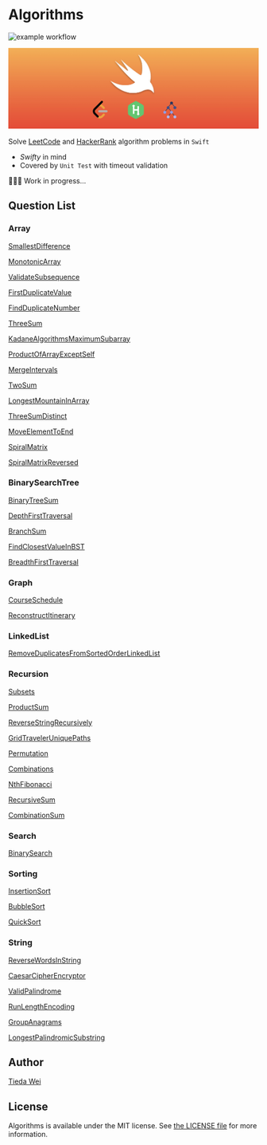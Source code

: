 # Algorithms

![example workflow](https://github.com/weitieda/swift-algorithms/actions/workflows/swift/badge.svg)

![banner](asset/banner.jpeg)

Solve [LeetCode](https://www.leetcode.com) and [HackerRank](https://www.hackerrank.com) algorithm problems in `Swift`

- *Swifty* in mind
- Covered by `Unit Test` with timeout validation

🧑🏻‍💻 Work in progress...

## Question List
### **Array**
[SmallestDifference](Algorithms/Algorithms/Questions/Array/SmallestDifference.swift)

[MonotonicArray](Algorithms/Algorithms/Questions/Array/MonotonicArray.swift)

[ValidateSubsequence](Algorithms/Algorithms/Questions/Array/ValidateSubsequence.swift)

[FirstDuplicateValue](Algorithms/Algorithms/Questions/Array/FirstDuplicateValue.swift)

[FindDuplicateNumber](Algorithms/Algorithms/Questions/Array/FindDuplicateNumber.swift)

[ThreeSum](Algorithms/Algorithms/Questions/Array/ThreeSum.swift)

[KadaneAlgorithmsMaximumSubarray](Algorithms/Algorithms/Questions/Array/KadaneAlgorithmsMaximumSubarray.swift)

[ProductOfArrayExceptSelf](Algorithms/Algorithms/Questions/Array/ProductOfArrayExceptSelf.swift)

[MergeIntervals](Algorithms/Algorithms/Questions/Array/MergeIntervals.swift)

[TwoSum](Algorithms/Algorithms/Questions/Array/TwoSum.swift)

[LongestMountainInArray](Algorithms/Algorithms/Questions/Array/LongestMountainInArray.swift)

[ThreeSumDistinct](Algorithms/Algorithms/Questions/Array/ThreeSumDistinct.swift)

[MoveElementToEnd](Algorithms/Algorithms/Questions/Array/MoveElementToEnd.swift)

[SpiralMatrix](Algorithms/Algorithms/Questions/Array/SpiralMatrix.swift)

[SpiralMatrixReversed](Algorithms/Algorithms/Questions/Array/SpiralMatrixReversed.swift)


### **BinarySearchTree**
[BinaryTreeSum](Algorithms/Algorithms/Questions/BinarySearchTree/BinaryTreeSum.swift)

[DepthFirstTraversal](Algorithms/Algorithms/Questions/BinarySearchTree/DepthFirstTraversal.swift)

[BranchSum](Algorithms/Algorithms/Questions/BinarySearchTree/BranchSum.swift)

[FindClosestValueInBST](Algorithms/Algorithms/Questions/BinarySearchTree/FindClosestValueInBST.swift)

[BreadthFirstTraversal](Algorithms/Algorithms/Questions/BinarySearchTree/BreadthFirstTraversal.swift)


### **Graph**
[CourseSchedule](Algorithms/Algorithms/Questions/Graph/CourseSchedule.swift)

[ReconstructItinerary](Algorithms/Algorithms/Questions/Graph/ReconstructItinerary.swift)


### **LinkedList**
[RemoveDuplicatesFromSortedOrderLinkedList](Algorithms/Algorithms/Questions/LinkedList/RemoveDuplicatesFromSortedOrderLinkedList.swift)


### **Recursion**
[Subsets](Algorithms/Algorithms/Questions/Recursion/Subsets.swift)

[ProductSum](Algorithms/Algorithms/Questions/Recursion/ProductSum.swift)

[ReverseStringRecursively](Algorithms/Algorithms/Questions/Recursion/ReverseStringRecursively.swift)

[GridTravelerUniquePaths](Algorithms/Algorithms/Questions/Recursion/GridTravelerUniquePaths.swift)

[Permutation](Algorithms/Algorithms/Questions/Recursion/Permutation.swift)

[Combinations](Algorithms/Algorithms/Questions/Recursion/Combinations.swift)

[NthFibonacci](Algorithms/Algorithms/Questions/Recursion/NthFibonacci.swift)

[RecursiveSum](Algorithms/Algorithms/Questions/Recursion/RecursiveSum.swift)

[CombinationSum](Algorithms/Algorithms/Questions/Recursion/CombinationSum.swift)


### **Search**
[BinarySearch](Algorithms/Algorithms/Questions/Search/BinarySearch.swift)


### **Sorting**
[InsertionSort](Algorithms/Algorithms/Questions/Sorting/InsertionSort.swift)

[BubbleSort](Algorithms/Algorithms/Questions/Sorting/BubbleSort.swift)

[QuickSort](Algorithms/Algorithms/Questions/Sorting/QuickSort.swift)


### **String**
[ReverseWordsInString](Algorithms/Algorithms/Questions/String/ReverseWordsInString.swift)

[CaesarCipherEncryptor](Algorithms/Algorithms/Questions/String/CaesarCipherEncryptor.swift)

[ValidPalindrome](Algorithms/Algorithms/Questions/String/ValidPalindrome.swift)

[RunLengthEncoding](Algorithms/Algorithms/Questions/String/RunLengthEncoding.swift)

[GroupAnagrams](Algorithms/Algorithms/Questions/String/GroupAnagrams.swift)

[LongestPalindromicSubstring](Algorithms/Algorithms/Questions/String/LongestPalindromicSubstring.swift)


## Author

[Tieda Wei](https://tiedawei.com)

## License

Algorithms is available under the MIT license. See [the LICENSE file](LICENSE) for more information.

